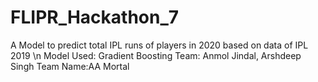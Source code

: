 # FLIPR_Hackathon_7
A Model to predict total IPL runs of players in 2020 based on data of IPL 2019 \n
Model Used: Gradient Boosting
Team: Anmol Jindal, Arshdeep Singh
Team Name:AA Mortal
